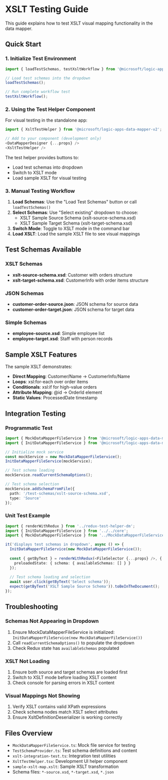 # XSLT Testing Guide

This guide explains how to test XSLT visual mapping functionality in the data mapper.

## Quick Start

### 1. Initialize Test Environment

```typescript
import { loadTestSchemas, testXsltWorkflow } from '@microsoft/logic-apps-data-mapper-v2';

// Load test schemas into the dropdown
loadTestSchemas();

// Run complete workflow test
testXsltWorkflow();
```

### 2. Using the Test Helper Component

For visual testing in the standalone app:

```typescript
import { XsltTestHelper } from '@microsoft/logic-apps-data-mapper-v2';

// Add to your component (development only)
<DataMapperDesigner {...props} />
<XsltTestHelper />
```

The test helper provides buttons to:
- Load test schemas into dropdown
- Switch to XSLT mode
- Load sample XSLT for visual testing

### 3. Manual Testing Workflow

1. **Load Schemas**: Use the "Load Test Schemas" button or call `loadTestSchemas()`
2. **Select Schemas**: Use "Select existing" dropdown to choose:
   - XSLT Sample Source Schema (xslt-source-schema.xsd)
   - XSLT Sample Target Schema (xslt-target-schema.xsd)
3. **Switch Mode**: Toggle to XSLT mode in the command bar
4. **Load XSLT**: Load the sample XSLT file to see visual mappings

## Test Schemas Available

### XSLT Schemas
- **xslt-source-schema.xsd**: Customer with orders structure
- **xslt-target-schema.xsd**: CustomerInfo with order items structure

### JSON Schemas
- **customer-order-source.json**: JSON schema for source data
- **customer-order-target.json**: JSON schema for target data

### Simple Schemas
- **employee-source.xsd**: Simple employee list
- **employee-target.xsd**: Staff with person records

## Sample XSLT Features

The sample XSLT demonstrates:
- **Direct Mapping**: Customer/Name → CustomerInfo/Name
- **Loops**: xsl:for-each over order items
- **Conditionals**: xsl:if for high-value orders
- **Attribute Mapping**: @id → OrderId element
- **Static Values**: ProcessedDate timestamp

## Integration Testing

### Programmatic Test
```typescript
import { MockDataMapperFileService } from '@microsoft/logic-apps-data-mapper-v2';
import { InitDataMapperFileService } from '@microsoft/logic-apps-data-mapper-v2';

// Initialize mock service
const mockService = new MockDataMapperFileService();
InitDataMapperFileService(mockService);

// Test schema loading
mockService.readCurrentSchemaOptions();

// Test schema selection
mockService.addSchemaFromFile({
  path: '/test-schemas/xslt-source-schema.xsd',
  type: 'Source'
});
```

### Unit Test Example
```typescript
import { renderWithRedux } from '../redux-test-helper-dm';
import { InitDataMapperFileService } from '../../core';
import { MockDataMapperFileService } from '../MockDataMapperFileService';

it('displays test schemas in dropdown', async () => {
  InitDataMapperFileService(new MockDataMapperFileService());
  
  const { getByText } = renderWithRedux(<FileSelector {...props} />, {
    preloadedState: { schema: { availableSchemas: [] } }
  });
  
  // Test schema loading and selection
  await user.click(getByText('Select schema'));
  expect(getByText('XSLT Sample Source Schema')).toBeInTheDocument();
});
```

## Troubleshooting

### Schemas Not Appearing in Dropdown
1. Ensure MockDataMapperFileService is initialized: `InitDataMapperFileService(new MockDataMapperFileService())`
2. Call `readCurrentSchemaOptions()` to populate the dropdown
3. Check Redux state has `availableSchemas` populated

### XSLT Not Loading
1. Ensure both source and target schemas are loaded first
2. Switch to XSLT mode before loading XSLT content
3. Check console for parsing errors in XSLT content

### Visual Mappings Not Showing
1. Verify XSLT contains valid XPath expressions
2. Check schema nodes match XSLT select attributes
3. Ensure XsltDefinitionDeserializer is working correctly

## Files Overview

- `MockDataMapperFileService.ts`: Mock file service for testing
- `TestSchemaProvider.ts`: Test schema definitions and content
- `xslt-integration-test.ts`: Integration test utilities
- `XsltTestHelper.tsx`: Development UI helper component
- `sample-xslt-map.xslt`: Sample XSLT transformation
- Schema files: `*-source.xsd`, `*-target.xsd`, `*.json`